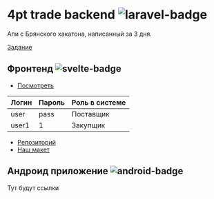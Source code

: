 # 4pt trade backend ![laravel-badge](https://img.shields.io/badge/made%20with-laravel-orange?style=flat-square&logo=laravel&color=FF2D20&labelColor=FFFFFF)

Апи с Брянского хакатона, написанный за 3 дня.

[Задание](https://docs.google.com/document/d/1Rf_gbUyfV_TdG60hW5K_GWoCGSTjWjAjubkM16CsL3k/edit)


 
## Фронтенд ![svelte-badge](https://img.shields.io/badge/made%20with-svelte-orange?style=flat-square&logo=svelte&color=FF3E00&labelColor=FFFFFF)

* [Посмотреть](http://chrt.ddns.net/4pt-trade/)

 |Логин |Пароль  | Роль в системе|
 --- | --- | ---|
|user|pass|Поставщик|
|user1|1|Закупщик|

* [Репозиторий](https://github.com/Vyachee/hackaton-frontend)
* [Наш макет](https://www.figma.com/file/9tMY88KDgEXV7anYLUxSEl/%D0%91%D1%80%D1%8F%D0%BD%D1%81%D0%BA-%D1%85%D0%B0%D0%BA%D0%B0%D1%82%D0%BE%D0%BD-%D0%BC%D0%B0%D0%BA%D0%B5%D1%82-%D0%B4%D0%BB%D1%8F-%D0%93%D0%A5)

## Андроид приложение ![android-badge](https://img.shields.io/badge/made%20with-kotlin-orange?style=flat-square&logo=kotlin&color=7F52FF&labelColor=FFFFFF)

Тут будут ссылки
